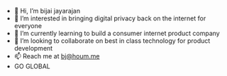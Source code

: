 - 👋 Hi, I’m bijai jayarajan
- 👀 I’m interested in bringing digital privacy back on the internet for everyone
- 🌱 I’m currently learning to build a consumer internet product company
- 💞️ I’m looking to collaborate on best in class technology for product development
- 📫 Reach me at bj@houm.me
- GO GLOBAL
<!---
bijaikj/bijaikj is a ✨ special ✨ repository because its `README.md` (this file) appears on your GitHub profile.
You can click the Preview link to take a look at your changes.
--->
